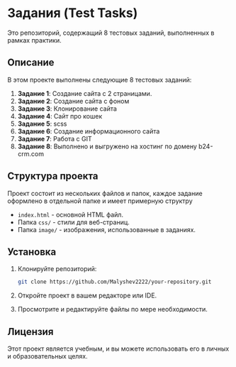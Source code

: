 # Задания (Test Tasks)

Это репозиторий, содержащий 8 тестовых заданий, выполненных в рамках практики.

## Описание

В этом проекте выполнены следующие 8 тестовых заданий:

1. **Задание 1**: Создание сайта с 2 страницами.
2. **Задание 2**: Создание сайта с фоном
3. **Задание 3**: Клонирование сайта
4. **Задание 4**: Сайт про кошек
5. **Задание 5**: scss
6. **Задание 6**: Создание информационного сайта
7. **Задание 7**: Работа с GIT
8. **Задание 8**: Выполнено и выгружено на хостинг по домену b24-crm.com

## Структура проекта

Проект состоит из нескольких файлов и папок, каждое задание оформлено в отдельной папке и имеет примерную структру
- `index.html` - основной HTML файл.
- Папка `css/` - стили для веб-страниц.
- Папка `image/` - изображения, использованные в заданиях.

## Установка

1. Клонируйте репозиторий:
    ```bash
    git clone https://github.com/Malyshev2222/your-repository.git
    ```

2. Откройте проект в вашем редакторе или IDE.

3. Просмотрите и редактируйте файлы по мере необходимости.

## Лицензия

Этот проект является учебным, и вы можете использовать его в личных и образовательных целях.

